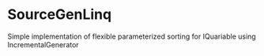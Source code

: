 # SourceGenLinq
Simple implementation of flexible parameterized sorting for IQuariable using IncrementalGenerator
